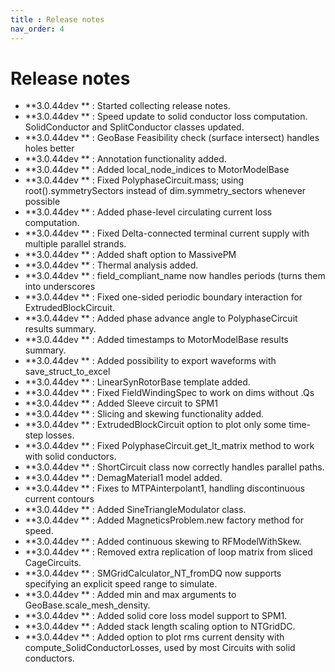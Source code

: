 ```yaml
---
title : Release notes
nav_order: 4
---
```

# Release notes
* **3.0.44dev ** :  Started collecting release notes.
* **3.0.44dev ** :  Speed update to solid conductor loss computation. SolidConductor and SplitConductor classes updated.
* **3.0.44dev ** :  GeoBase Feasibility check (surface intersect) handles holes better
* **3.0.44dev ** :  Annotation functionality added.
* **3.0.44dev ** :  Added local_node_indices to MotorModelBase
* **3.0.44dev ** :  Fixed PolyphaseCircuit.mass; using root().symmetrySectors instead of dim.symmetry_sectors whenever possible
* **3.0.44dev ** :  Added phase-level circulating current loss computation.
* **3.0.44dev ** :  Fixed Delta-connected terminal current supply with multiple parallel strands.
* **3.0.44dev ** :  Added shaft option to MassivePM
* **3.0.44dev ** :  Thermal analysis added.
* **3.0.44dev ** :  field_compliant_name now handles periods (turns them into underscores
* **3.0.44dev ** :  Fixed one-sided periodic boundary interaction for ExtrudedBlockCircuit.
* **3.0.44dev ** :  Added phase advance angle to PolyphaseCircuit results summary.
* **3.0.44dev ** :  Added timestamps to MotorModelBase results summary.
* **3.0.44dev ** :  Added possibility to export waveforms with save_struct_to_excel
* **3.0.44dev ** :  LinearSynRotorBase template added.
* **3.0.44dev ** :  Fixed FieldWindingSpec to work on dims without .Qs
* **3.0.44dev ** :  Added Sleeve circuit to SPM1
* **3.0.44dev ** :  Slicing and skewing functionality added.
* **3.0.44dev ** :  ExtrudedBlockCircuit option to plot only some time-step losses.
* **3.0.44dev ** :  Fixed PolyphaseCircuit.get_lt_matrix method to work with solid conductors.
* **3.0.44dev ** :  ShortCircuit class now correctly handles parallel paths.
* **3.0.44dev ** :  DemagMaterial1 model added.
* **3.0.44dev ** :  Fixes to MTPAinterpolant1, handling discontinuous current contours
* **3.0.44dev ** :  Added SineTriangleModulator class.
* **3.0.44dev ** :  Added MagneticsProblem.new factory method for speed.
* **3.0.44dev ** :  Added continuous skewing to RFModelWithSkew.
* **3.0.44dev ** :  Removed extra replication of loop matrix from sliced CageCircuits.
* **3.0.44dev ** :  SMGridCalculator_NT_fromDQ now supports specifying an explicit speed range to simulate.
* **3.0.44dev ** :  Added min and max arguments to GeoBase.scale_mesh_density.
* **3.0.44dev ** :  Added solid core loss model support to SPM1.
* **3.0.44dev ** :  Added stack length scaling option to NTGridDC.
* **3.0.44dev ** :  Added option to plot rms current density with compute_SolidConductorLosses, used by most Circuits with solid conductors.
